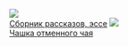 ![](/books/nonf_publicism/Джордж%20Оруэлл/Сборник%20рассказов,%20эссе.jpg)  
[Сборник рассказов, эссе](/books/nonf_publicism/Джордж%20Оруэлл/Сборник%20рассказов,%20эссе)
![](/books/nonf_publicism/Джордж%20Оруэлл/Чашка%20отменного%20чая.jpg)  
[Чашка отменного чая](/books/nonf_publicism/Джордж%20Оруэлл/Чашка%20отменного%20чая)